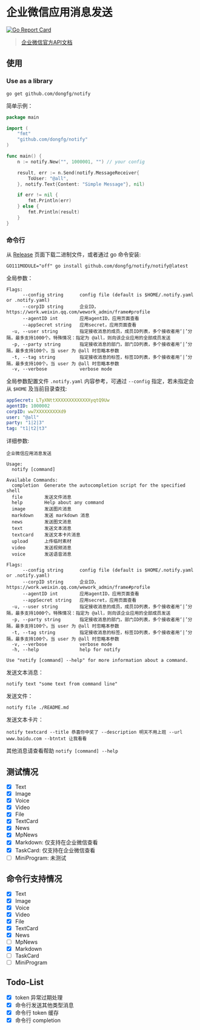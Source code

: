 企业微信应用消息发送
============
[![Go Report Card](https://goreportcard.com/badge/github.com/dongfg/notify)](https://goreportcard.com/report/github.com/dongfg/notify)
> [企业微信官方API文档](https://work.weixin.qq.com/api/doc#90001/90143/90372)

## 使用

### Use as a library

```shell script
go get github.com/dongfg/notify
```

简单示例：

```go
package main

import (
    "fmt"
    "github.com/dongfg/notify"
)

func main() {
    n := notify.New("", 1000001, "") // your config

    result, err := n.Send(notify.MessageReceiver{
        ToUser: "@all",
    }, notify.Text{Content: "Simple Message"}, nil)

    if err != nil {
        fmt.Println(err)
    } else {
        fmt.Println(result)
    }
}
```

### 命令行

从 [Release](https://github.com/dongfg/notify/releases) 页面下载二进制文件，或者通过 go 命令安装:

```shell script
GO111MODULE="off" go install github.com/dongfg/notify/notify@latest
```

全局参数：

```text
Flags:
      --config string      config file (default is $HOME/.notify.yaml or .notify.yaml)
      --corpID string      企业ID，https://work.weixin.qq.com/wework_admin/frame#profile
      --agentID int        应用agentID，应用页面查看
      --appSecret string   应用secret，应用页面查看
  -u, --user string        指定接收消息的成员，成员ID列表，多个接收者用‘|’分隔，最多支持1000个。特殊情况：指定为 @all，则向该企业应用的全部成员发送
  -p, --party string       指定接收消息的部门，部门ID列表，多个接收者用‘|’分隔，最多支持100个。当 user 为 @all 时忽略本参数
  -t, --tag string         指定接收消息的标签，标签ID列表，多个接收者用‘|’分隔，最多支持100个。当 user 为 @all 时忽略本参数
  -v, --verbose            verbose mode
```

全局参数配置文件 ``.notify.yaml`` 内容参考，可通过 ``--config`` 指定，若未指定会从 ``$HOME`` 及当前目录查找:

```yaml
appSecret: LTyXNttXXXXXXXXXXXXXyqtQ9Uw
agentID: 1000002
corpID: ww7XXXXXXXXXd9
user: "@all"
party: "1|2|3"
tag: "t1|t2|t3"
```

详细参数:

```text
企业微信应用消息发送

Usage:
  notify [command]

Available Commands:
  completion  Generate the autocompletion script for the specified shell
  file        发送文件消息
  help        Help about any command
  image       发送图片消息
  markdown    发送 markdown 消息
  news        发送图文消息
  text        发送文本消息
  textcard    发送文本卡片消息
  upload      上传临时素材
  video       发送视频消息
  voice       发送语音消息

Flags:
      --config string      config file (default is $HOME/.notify.yaml or .notify.yaml)
      --corpID string      企业ID，https://work.weixin.qq.com/wework_admin/frame#profile
      --agentID int        应用agentID，应用页面查看
      --appSecret string   应用secret，应用页面查看
  -u, --user string        指定接收消息的成员，成员ID列表，多个接收者用‘|’分隔，最多支持1000个。特殊情况：指定为 @all，则向该企业应用的全部成员发送
  -p, --party string       指定接收消息的部门，部门ID列表，多个接收者用‘|’分隔，最多支持100个。当 user 为 @all 时忽略本参数
  -t, --tag string         指定接收消息的标签，标签ID列表，多个接收者用‘|’分隔，最多支持100个。当 user 为 @all 时忽略本参数
  -v, --verbose            verbose mode
  -h, --help               help for notify

Use "notify [command] --help" for more information about a command.
```

发送文本消息：

```shell script
notify text "some text from command line"
```

发送文件：

```shell script
notify file ./README.md
```

发送文本卡片：

```shell
notify textcard --title 恭喜你中奖了 --description 明天不用上班 --url www.baidu.com --btntxt 让我看看
```

其他消息请查看帮助 ``notify [command] --help``

## 测试情况

- [x] Text
- [x] Image
- [x] Voice
- [x] Video
- [x] File
- [x] TextCard
- [x] News
- [x] MpNews
- [x] Markdown: 仅支持在企业微信查看
- [x] TaskCard: 仅支持在企业微信查看
- [ ] MiniProgram: 未测试

## 命令行支持情况

- [x] Text
- [x] Image
- [x] Voice
- [x] Video
- [x] File
- [x] TextCard
- [x] News
- [ ] MpNews
- [x] Markdown
- [ ] TaskCard
- [ ] MiniProgram

## Todo-List

- [x] token 异常过期处理
- [x] 命令行发送其他类型消息
- [x] 命令行 token 缓存
- [x] 命令行 completion
